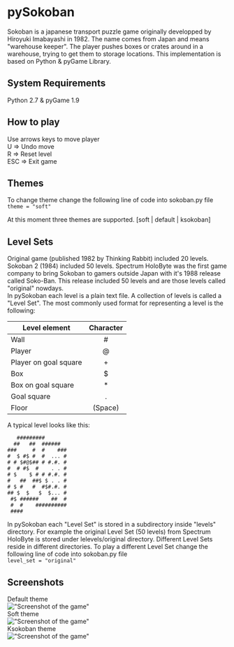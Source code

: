 # pySokoban
Sokoban is a japanese transport puzzle game originally developped by Hiroyuki Imabayashi in 1982. The name comes from Japan and means "warehouse keeper". The player pushes boxes or crates around in a warehouse, trying to get them to storage locations. This implementation is based on Python & pyGame Library.

## System Requirements
Python 2.7 & pyGame 1.9

## How to play
Use arrows keys to move player  
U   => Undo move  
R   => Reset level  
ESC => Exit game  

## Themes
To change theme change the following line of code into sokoban.py file  
```theme = "soft"```  

At this moment three themes are supported. [soft | default | ksokoban]

## Level Sets
Original game (published 1982 by Thinking Rabbit) included 20 levels. Sokoban 2 (1984) included 50 levels. Spectrum HoloByte was the first game company to bring Sokoban to gamers outside Japan with it's 1988 release called Soko-Ban. This release included 50 levels and are those levels called "original" nowdays.  
In pySokoban each level is a plain text file. A collection of levels is called a "Level Set". The most commonly used format for representing a level is the following:  

| Level element         |  Character |
| --------------------- |:----------:|
| Wall                  | #          |
| Player                | @          |
| Player on goal square | +          |
| Box                   | $          |
| Box on goal square    | *          |
| Goal square	        | .          |
| Floor                 | (Space)    |

A typical level looks like this:  

```
   #########
  ##   ##  ######
###     #  #    ###
#  $ #$ #  #  ... #
# # $#@$## # #.#. #
#  # #$  #    . . #
# $    $ # # #.#. #
#   ##  ##$ $ . . #
# $ #   #  #$#.#. #
## $  $   $  $... #
 #$ ######    ##  #
 #  #    ##########
 ####
```  

In pySokoban each "Level Set" is stored in a subdirectory inside "levels" directory. For example the original Level Set (50 levels) from Spectrum HoloByte is stored under lelevels/original directory. Different Level Sets reside in different directories. To play a different Level Set change the following line of code into sokoban.py file  
```level_set = "original"```   

## Screenshots
Default theme  
!["Screenshot of the game"](themes/default/images/screenshot.png?raw=true "Screenshot of the game")  
Soft theme  
!["Screenshot of the game"](themes/soft/images/screenshot.png?raw=true "Screenshot of the game")  
Ksokoban theme  
!["Screenshot of the game"](themes/ksokoban/images/screenshot.png?raw=true "Screenshot of the game")  

